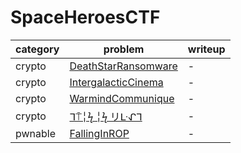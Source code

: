 # SpaceHeroesCTF

category | problem | writeup
--- | --- | ---
crypto | [DeathStarRansomware](crypto/DeathStarRansomware) | -
crypto | [IntergalacticCinema](crypto/IntergalacticCinema) | -
crypto | [WarmindCommunique](crypto/WarmindCommunique) | -
crypto | [ᒣ⍑╎ϟ ╎ϟ リᒷᖋᒣ](crypto/%E1%92%A3%E2%8D%91%E2%95%8E%CF%9F%20%E2%95%8E%CF%9F%20%E3%83%AA%E1%92%B7%E1%96%8B%E1%92%A3) | -
pwnable | [FallingInROP](pwnable/FallingInROP) | -
